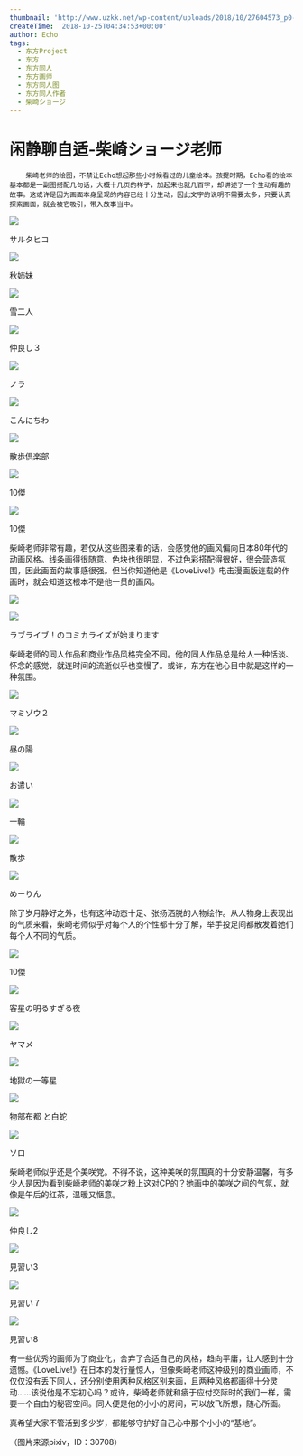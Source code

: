 ```yaml
---
thumbnail: 'http://www.uzkk.net/wp-content/uploads/2018/10/27604573_p0-825x510.jpg'
createTime: '2018-10-25T04:34:53+00:00'
author: Echo
tags:
  - 东方Project
  - 东方
  - 东方同人
  - 东方画师
  - 东方同人图
  - 东方同人作者
  - 柴崎ショージ
---
```


# 闲静聊自适-柴崎ショージ老师

		柴崎老师的绘图，不禁让Echo想起那些小时候看过的儿童绘本。孩提时期，Echo看的绘本基本都是一副图搭配几句话，大概十几页的样子，加起来也就几百字，却讲述了一个生动有趣的故事。这或许是因为画面本身呈现的内容已经十分生动，因此文字的说明不需要太多，只要认真探索画面，就会被它吸引，带入故事当中。

![](http://www.uzkk.net/wp-content/uploads/2018/10/32399047_p0.jpg)

サルタヒコ

![](http://www.uzkk.net/wp-content/uploads/2018/10/30734555_p0-1024x576.jpg)

秋姉妹

![](http://www.uzkk.net/wp-content/uploads/2018/10/27604573_p0.jpg)

雪二人

![](http://www.uzkk.net/wp-content/uploads/2018/10/27734707_p0.jpg)

仲良し３

![](http://www.uzkk.net/wp-content/uploads/2018/10/27379633_p0.jpg)

ノラ

![](http://www.uzkk.net/wp-content/uploads/2018/10/30433363_p0-1024x576.jpg)

こんにちわ

![](http://www.uzkk.net/wp-content/uploads/2018/10/23768129_p0.jpg)

散歩倶楽部

![](http://www.uzkk.net/wp-content/uploads/2018/10/94925f2762d0f703cddacca504fa513d2797c5e4.jpg)

10傑

![](http://www.uzkk.net/wp-content/uploads/2018/10/8fa2abdda144ad34c5b1defedca20cf431ad853a.jpg)

10傑

柴崎老师非常有趣，若仅从这些图来看的话，会感觉他的画风偏向日本80年代的动画风格。线条画得很随意、色块也很明显，不过色彩搭配得很好，很会营造氛围，因此画面的故事感很强。但当你知道他是《LoveLive!》电击漫画版连载的作画时，就会知道这根本不是他一贯的画风。

![](http://www.uzkk.net/wp-content/uploads/2018/10/Coh08wzUMAESxpl-712x1024.jpg)

![](http://www.uzkk.net/wp-content/uploads/2018/10/53532645_p0.jpg)

ラブライブ！のコミカライズが始まります

柴崎老师的同人作品和商业作品风格完全不同。他的同人作品总是给人一种恬淡、怀念的感觉，就连时间的流逝似乎也变慢了。或许，东方在他心目中就是这样的一种氛围。

![](http://www.uzkk.net/wp-content/uploads/2018/10/23404614_p0.jpg)

マミゾウ２

![](http://www.uzkk.net/wp-content/uploads/2018/10/27563128_p0.jpg)

昼の陽

![](http://www.uzkk.net/wp-content/uploads/2018/10/30432811_p0.jpg)

お遣い

![](http://www.uzkk.net/wp-content/uploads/2018/10/31034707_p0.jpg)

一輪

![](http://www.uzkk.net/wp-content/uploads/2018/10/30046273_p0.jpg)

散歩

![](http://www.uzkk.net/wp-content/uploads/2018/10/27309890_p0.jpg)

めーりん

除了岁月静好之外，也有这种动态十足、张扬洒脱的人物绘作。从人物身上表现出的气质来看，柴崎老师似乎对每个人的个性都十分了解，举手投足间都散发着她们每个人不同的气质。

![](http://www.uzkk.net/wp-content/uploads/2018/10/14c7ce1fbe096b638357072900338744eaf8acfa.jpg)

10傑

![](http://www.uzkk.net/wp-content/uploads/2018/10/32850092_p0.jpg)

客星の明るすぎる夜

![](http://www.uzkk.net/wp-content/uploads/2018/10/24452615_p0.jpg)

ヤマメ

![](http://www.uzkk.net/wp-content/uploads/2018/10/30714584_p0.jpg)

地獄の一等星

![](http://www.uzkk.net/wp-content/uploads/2018/10/23788907_p0.jpg)

物部布都 と白蛇

![](http://www.uzkk.net/wp-content/uploads/2018/10/30433033_p0-1024x576.jpg)

ソロ

柴崎老师似乎还是个美咲党。不得不说，这种美咲的氛围真的十分安静温馨，有多少人是因为看到柴崎老师的美咲才粉上这对CP的？她画中的美咲之间的气氛，就像是午后的红茶，温暖又惬意。

![](http://www.uzkk.net/wp-content/uploads/2018/10/27725247_p0.jpg)

仲良し2

![](http://www.uzkk.net/wp-content/uploads/2018/10/34473108_p0.jpg)

見習い3

![](http://www.uzkk.net/wp-content/uploads/2018/10/34653179_p0-1024x723.jpg)

見習い７

![](http://www.uzkk.net/wp-content/uploads/2018/10/34700779_p0-1024x723.jpg)

見習い8

有一些优秀的画师为了商业化，舍弃了合适自己的风格，趋向平庸，让人感到十分遗憾。《LoveLive!》在日本的发行量惊人，但像柴崎老师这种级别的商业画师，不仅仅没有丢下同人，还分别使用两种风格区别来画，且两种风格都画得十分灵动……该说他是不忘初心吗？或许，柴崎老师就和疲于应付交际时的我们一样，需要一个自由的秘密空间。同人便是他的小小的房间，可以放飞所想，随心所画。

真希望大家不管活到多少岁，都能够守护好自己心中那个小小的“基地”。

（图片来源pixiv，ID：30708）
